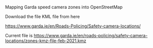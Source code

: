Mapping Garda speed camera zones into OpenStreetMap

Download the file KML file from here

https://www.garda.ie/en/Roads-Policing/Safety-camera-locations/

Current file is https://www.garda.ie/en/roads-policing/safety-camera-locations/zones-kmz-file-feb-2021.kmz

